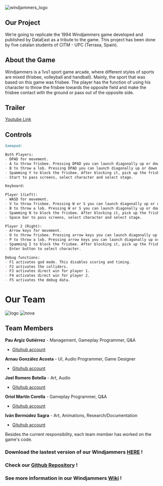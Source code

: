 ![windjammers_logo](https://user-images.githubusercontent.com/99950250/171996130-2330e767-ff34-444c-aacf-3424138b1fb3.png)

## Our Project
We’re going to replicate the 1994 Windjammers game developed and published by DataEast as a tribute to the game. This project has been done by five catalan students of CITM - UPC (Terrasa, Spain).

## About the Game
Windjammers is a 1vs1 sport game arcade, where different styles of sports are mixed (frisbee, volleyball and handball).  Mainly, the sport that was based on this game was frisbee.  The player has the function of using his character to throw the frisbee towards the opposite field and make the frisbee  contact with the ground or pass out of the opposite side.

## Trailer
[Youtube Link](https://www.youtube.com/watch?v=3yeyg30Bx5c)

## Controls

```markdown
Gamepad:

Both Players:
- DPAD for movement.
- A to throw frisbee. Pressing DPAD you can launch diagonally up or down respectively.
- B to throw a lob. Pressing DPAD you can launch diagonally up or down respectively.
- Spamming Y to block the frisbee. After blocking it, pick up the frisbee and press Y again to perform the super shot.
- Start to pass screens, select character and select stage.

Keyboard:

Player 1(Left):
- WASD for movement.
- V to throw frisbee. Pressing W or S you can launch diagonally up or down respectively.
- B to throw a lob. Pressing W or S you can launch diagonally up or down respectively.
- Spamming N to block the frisbee. After blocking it, pick up the frisbee and press Y again to perform the super shot.
- Space bar to pass screens, select character and select stage.

Player 2 (Right):
- Arrow keys for movement.
- O to throw frisbee. Pressing arrow keys you can launch diagonally up or down respectively.
- P to throw a lob. Pressing arrow keys you can launch diagonally up or down respectively.
- Spamming I to block the frisbee. After blocking it, pick up the frisbee and press Y again to perform the super shot.
- Enter button to select character.

Debug functions:
- F1 activates god mode. This disables scoring and timing.
- F2 activates the colliders.
- F3 activates direct win for player 1.
- F4 activates direct win for player 2.
- F5 activates the debug data.
```

# Our Team
![logo](https://user-images.githubusercontent.com/99950250/171996703-98cfc287-27ad-4119-b9d0-2c5d8a3657ed.png)
![nova](https://user-images.githubusercontent.com/99950250/171996710-a613288d-f117-46f6-b8c0-039c82c0236e.jpg)

## Team Members

**Pau Argiz Gutiérrez** - Management, Gameplay Programmer, Q&A
- [Gituhub account](https://github.com/PauM4)

**Arnau González Acosta** - UI, Audio Programmer, Game Designer
- [Gituhub account](https://github.com/arinWald)

**Joel Romero Botella** - Art, Audio
- [Gituhub account](https://github.com/Joeltecke25)

**Oriol Martín Corella** - Gameplay Programmer, Q&A
- [Gituhub account](https://github.com/Urii98)

**Iván Bermúdez Sagra** - Art, Animations, Research/Documentation
- [Gituhub account](https://github.com/IvanBSupc)

Besides the current responsibility, each team member has worked on the game's code.


### Download the lastest version of our Windjammers [HERE](https://github.com/PauM4/Windjammers/releases/tag/Windjamers_original) !
### Check our [Github Repository](https://github.com/PauM4/Windjammers) !
### See more information in our Windjammers [Wiki](https://github.com/PauM4/Windjammers/wiki) !
